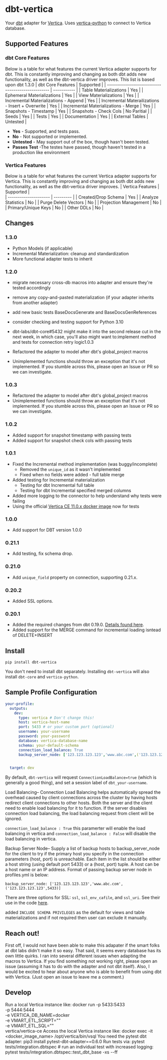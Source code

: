 # dbt-vertica
Your [dbt](https://www.getdbt.com/) adapter for [Vertica](https://www.vertica.com/).
Uses [vertica-python](https://github.com/vertica/vertica-python) to connect to Vertica database.
## Supported Features
### dbt Core Features
Below is a table for what features the current Vertica adapter supports for dbt. This is constantly improving and changing as both dbt adds new functionality, as well as the dbt-vertica driver improves. This list is based upon dbt 1.3.0
| dbt Core Features                                 | Supported   |
| ------------------------------------------------- | ----------- |
| Table Materializations                            | Yes         |
| Ephemeral Materializations                        | Yes         |
| View Materializations                             | Yes         |
| Incremental Materializations - Append             | Yes         |
| Incremental Materailizations - Insert + Overwrite | Yes         |
| Incremental Materializations - Merge              | Yes         |
| Snapshots - Timestamp                             | Yes         |
| Snapshots - Check Cols                            | No Paritial |
| Seeds                                             | Yes         |
| Tests                                             | Yes         |
| Documentation                                     | Yes         |
| External Tables                                   | Untested    |
* **Yes** - Supported, and tests pass.
* **No** - Not supported or implemented.
* **Untested** - May support out of the box, though hasn't been tested.
* **Passes Test** -The testes have passed, though haven't tested in a production like environment
### Vertica Features
Below is a table for what features the current Vertica adapter supports for Vertica. This is constantly improving and changing as both dbt adds new functionality, as well as the dbt-vertica driver improves.
| Vertica Features      | Supported |    
| --------------------- | --------- |
| Created/Drop Schema   | Yes       |
| Analyze Statistics    | No        |
| Purge Delete Vectors  | No        |
| Projection Management | No        |
| Primary/Unique Keys   | No        |
| Other DDLs            | No        |
## Changes
### 1.3.0
- Python Models (if applicable)
- Incremental Materialization: cleanup and standardization
- More functional adapter tests to inherit
### 1.2.0
- migrate necessary cross-db macros into adapter and ensure they're tested accordingly 
- remove any copy-and-pasted materialization (if your adapter inherits from another adapter) 

- add new basic tests BaseDocsGenerate and BaseDocsGenReferences 

- consider checking and testing support for Python 3.10 

- dbt-labs/dbt-core#5432 might make it into the second release cut in the next week, in which case, you'll also might want to:implement method and tests for connection retry logic1.0.3 

- Refactored the adapter to model after dbt's global_project macros 

- Unimplemented functions should throw an exception that it's not implemented. If you stumble across this, please open an Issue or PR so we can investigate. 

### 1.0.3
- Refactored the adapter to model after dbt's global_project macros
- Unimplemented functions should throw an exception that it's not implemented. If you stumble across this, please open an Issue or PR so we can investigate.
### 1.0.2
- Added support for snapshot timestamp with passing tests
- Added support for snapshot check cols with passing tests
### 1.0.1
- Fixed the Incremental method implementation (was buggy/incomplete)
   - Removed the `unique_id` as it wasn't implemented
   - Fixed when no fields were added - full table merge
- Added testing for Incremental materialization
  - Testing for dbt Incremental full table
  - Testing for dbt Incremental specified merged columns
- Added more logging to the connector to help understand why tests were failing
- Using the official [Vertica CE 11.0.x docker image](https://hub.docker.com/r/vertica/vertica-ce) now for tests
### 1.0.0
- Add support for DBT version 1.0.0
### 0.21.1
- Add testing, fix schema drop.
### 0.21.0
- Add `unique_field` property on connection, supporting 0.21.x.
### 0.20.2
- Added SSL options.
### 0.20.1
- Added the required changes from dbt 0.19.0. [Details found here](https://docs.getdbt.com/docs/guides/migration-guide/upgrading-to-0-19-0#for-dbt-plugin-maintainers).
- Added support for the MERGE command for incremental loading isntead of DELETE+INSERT
## Install
```
pip install dbt-vertica
```
You don't need to install dbt separately. Installing `dbt-vertica` will also install `dbt-core` and `vertica-python`.
## Sample Profile Configuration
```yaml
your-profile:
  outputs:
    dev:
      type: vertica # Don't change this!
      host: vertica-host-name
      port: 5433 # or your custom port (optional)
      username: your-username
      password: your-password
      database: vertica-database-name
      schema: your-default-schema
      connection_load_balance: True
      backup_server_node: ['123.123.123.123','www.abc.com',('123.123.123.123',5433)]


  target: dev
```
By default, `dbt-vertica` will request `ConnectionLoadBalance=true` (which is generally a good thing), and set a session label of `dbt_your-username`.

Load Balancing– Connection Load Balancing helps automatically spread the overhead caused by client connections across the cluster by having hosts redirect client connections to other hosts. Both the server and the client need to enable load balancing for it to function. If the server disables connection load balancing, the load balancing request from client will be ignored. 

`connection_load_balance : True` this paramerter will enable the load balancing in vertica  and `connection_load_balance : False` will disable the  load balancing in vertica.

Backup Server Node– Supply a list of backup hosts to backup_server_node for the client to try if the primary host you specify in the connection parameters (host, port) is unreachable. Each item in the list should be either a host string (using default port 5433) or a (host, port) tuple. A host can be a host name or an IP address.
Format of  passing backup server node in profiles.yml is  below:

`backup_server_node: ['123.123.123.123','www.abc.com',('123.123.123.123',5433)]`



There are three options for SSL: `ssl`, `ssl_env_cafile`, and `ssl_uri`.
See their use in the code [here](https://github.com/mpcarter/dbt-vertica/blob/d15f925049dabd2833b4d88304edd216e3f654ed/dbt/adapters/vertica/connections.py#L72-L87).


added `INCLUDE SCHEMA PRIVILEGES` as the default for views and table materializations and if not required then user can exclude it manually.


## Reach out!
First off, I would not have been able to make this adapater if the smart folks at dbt labs didn't make it so easy. That said, it seems every database has its own little quirks. I ran into several different issues when adapting the macros to Vertica. If you find something not working right, please open an issue (assuming it has to do with the adapter and not dbt itself).
Also, I would be excited to hear about anyone who is able to benefit from using dbt with Vertica. (Just open an issue to leave me a comment.)
## Develop
Run a local Vertica instance like:
    docker run -p 5433:5433 \
               -p 5444:5444 \
               -e VERTICA_DB_NAME=docker \
               -e VMART_ETL_SCRIPT="" \
               -e VMART_ETL_SQL="" \
               vertica/vertica-ce
Access the local Vertica instance like:
    docker exec -it <docker_image_name> /opt/vertica/bin/vsql
You need the pytest dbt adapter:
    pip3 install pytest-dbt-adapter==0.6.0
Run tests via:
    pytest tests/integration.dbtspec
    # run an individual test with increased logging:
    pytest tests/integration.dbtspec::test_dbt_base -xs --ff